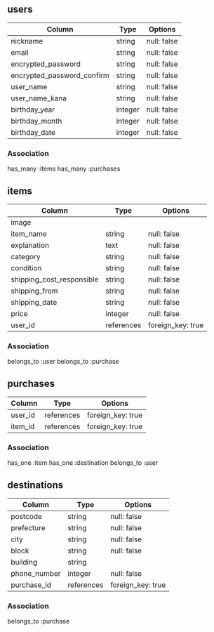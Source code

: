 ## users

| Column                     | Type    | Options     |
|----------------------------|---------|-------------|
| nickname                   | string  | null: false |
| email                      | string  | null: false |
| encrypted_password         | string  | null: false |
| encrypted_password_confirm | string  | null: false |
| user_name                  | string  | null: false |
| user_name_kana             | string  | null: false |
| birthday_year              | integer | null: false |
| birthday_month             | integer | null: false |
| birthday_date              | integer | null: false |

### Association
has_many :items
has_many :purchases


## items
| Column                    | Type       | Options     |
|---------------------------|------------|-------------|
| image                     |            |             |
| item_name                 | string     | null: false |
| explanation               | text       | null: false |
| category                  | string     | null: false |
| condition                 | string     | null: false |
| shipping_cost_responsible | string     | null: false |
| shipping_from             | string     | null: false |
| shipping_date             | string     | null: false |
| price                     | integer    | null: false |
| user_id                   | references | foreign_key: true |

### Association
belongs_to :user
belongs_to :purchase


## purchases
| Column  | Type       | Options           |
|---------|------------|-------------------|
| user_id | references | foreign_key: true |
| item_id | references | foreign_key: true |

### Association
has_one :item
has_one :destination
belongs_to :user


## destinations
| Column       | Type       | Options           |
|--------------|------------|-------------------|
| postcode     | string     | null: false       |
| prefecture   | string     | null: false       |
| city         | string     | null: false       |
| block        | string     | null: false       |
| building     | string     |                   |
| phone_number | integer    | null: false       |
| purchase_id  | references | foreign_key: true |

### Association
belongs_to :purchase